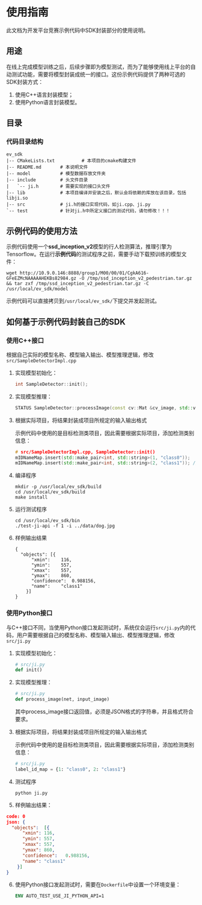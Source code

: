 # 使用指南

此文档为开发平台竞赛示例代码中SDK封装部分的使用说明。

## 用途

在线上完成模型训练之后，后续步骤即为模型测试，而为了能够使用线上平台的自动测试功能，需要将模型封装成统一的接口。这份示例代码提供了两种可选的SDK封装方式：

1. 使用C++语言封装模型；
2. 使用Python语言封装模型。

## 目录

### 代码目录结构

```shell
ev_sdk
|-- CMakeLists.txt          # 本项目的cmake构建文件
|-- README.md       # 本说明文件
|-- model           # 模型数据存放文件夹
|-- include         # 头文件目录
|   `-- ji.h        # 需要实现的接口头文件
|-- lib             # 本项目编译并安装之后，默认会将依赖的库放在该目录，包括libji.so
|-- src             # ji.h的接口实现代码，如ji.cpp、ji.py
`-- test            # 针对ji.h中所定义接口的测试代码，请勿修改！！！
```
## 示例代码的使用方法

示例代码使用一个**ssd_inception_v2**模型的行人检测算法，推理引擎为Tensorflow。在运行**示例代码**的测试程序之前，需要手动下载预训练的模型文件：

```shell
wget http://10.9.0.146:8888/group1/M00/00/01/CgkA616-GFeEZMcNAAAAAHEKBs82984.gz -O /tmp/ssd_inception_v2_pedestrian.tar.gz && tar zxf /tmp/ssd_inception_v2_pedestrian.tar.gz -C /usr/local/ev_sdk/model
```

示例代码可以直接拷贝到`/usr/local/ev_sdk/`下提交并发起测试。

## 如何基于示例代码封装自己的SDK

### 使用C++接口

根据自己实际的模型名称、模型输入输出、模型推理逻辑，修改`src/SampleDetectorImpl.cpp`

1. 实现模型初始化：

   ```c++
   int SampleDetector::init();
   ```

2. 实现模型推理：

   ```c++
   STATUS SampleDetector::processImage(const cv::Mat &cv_image, std::vector<Object> &result);
   ```

3. 根据实际项目，将结果封装成项目所规定的输入输出格式

   示例代码中使用的是目标检测类项目，因此需要根据实际项目，添加检测类别信息：

   ```c++
   # src/SampleDetectorImpl.cpp, SampleDetector::init()
   mIDNameMap.insert(std::make_pair<int, std::string>(1, "class0"));	// id 1, 类别名称 class0
   mIDNameMap.insert(std::make_pair<int, std::string>(2, "class1")); // id 2, 类别名称 class1
   ```

4. 编译程序

   ```shell
   mkdir -p /usr/local/ev_sdk/build
   cd /usr/local/ev_sdk/build
   make install
   ```

5. 运行测试程序

   ```shell
   cd /usr/local/ev_sdk/bin
   ./test-ji-api -f 1 -i ../data/dog.jpg
   ```

6. 样例输出结果

   ```shell
   {
     "objects":	[{
         "xmin":	116,
         "ymin":	557,
         "xmax":	557,
         "ymax":	860,
         "confidence":	0.988156,
         "name":	"class1"
       }]
   }
   ```

### 使用Python接口

与C++接口不同，当使用Python接口发起测试时，系统仅会运行`src/ji.py`内的代码，用户需要根据自己的模型名称、模型输入输出、模型推理逻辑，修改`src/ji.py`

1. 实现模型初始化：

   ```python
   # src/ji.py
   def init()
   ```

2. 实现模型推理：

   ```python
   # src/ji.py
   def process_image(net, input_image)
   ```
   其中process_image接口返回值，必须是JSON格式的字符串，并且格式符合要求。

3. 根据实际项目，将结果封装成项目所规定的输入输出格式

   示例代码中使用的是目标检测类项目，因此需要根据实际项目，添加检测类别信息：

   ```python
   # src/ji.py
   label_id_map = {1: "class0", 2: "class1"}
   ```
   
4. 测试程序

   ```shell
   python ji.py
   ```

5. 样例输出结果：

  ```json
  code: 0
  json: {
    "objects":	[{
        "xmin":	116,
        "ymin":	557,
        "xmax":	557,
        "ymax":	860,
        "confidence":	0.988156,
        "name":	"class1"
      }]
  }
  ```

6. 使用Python接口发起测试时，需要在`Dockerfile`中设置一个环境变量：

   ```dockerfile
   ENV AUTO_TEST_USE_JI_PYTHON_API=1
   ```